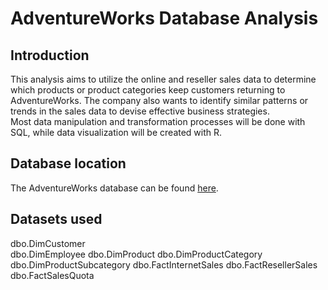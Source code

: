# AdventureWorks Database Analysis
## Introduction

This analysis aims to utilize the online and reseller sales data to determine which products or product categories keep customers returning to AdventureWorks. The company also wants to identify similar patterns or trends in the sales data to devise effective business strategies.<br/>
Most data manipulation and transformation processes will be done with SQL, while data visualization will be created with R.

## Database location
The AdventureWorks database can be found [here](https://docs.microsoft.com/en-us/sql/samples/adventureworks-install-configure?view=sql-server-ver16&tabs=ssms).

## Datasets used
dbo.DimCustomer <br/>
dbo.DimEmployee
dbo.DimProduct
dbo.DimProductCategory
dbo.DimProductSubcategory
dbo.FactInternetSales
dbo.FactResellerSales
dbo.FactSalesQuota

